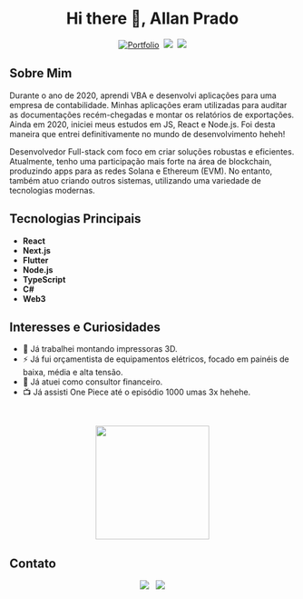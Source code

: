 <h1 align="center">Hi there 👋, Allan Prado</h1>

<p align="center">
  <a href="https://portfolio.prdev.com.br/"><img alt="Portfolio" src="https://img.shields.io/badge/Website-portfolio.prdev.com.br-black"></a>&nbsp;
  <a href="https://www.linkedin.com/in/lanprd/"><img src="https://img.shields.io/badge/-LinkedIn-blue?style=flat-square&logo=Linkedin&logoColor=white" /></a>&nbsp;
  <a href="https://github.com/LanPRD"><img src="https://img.shields.io/badge/-GitHub-171515?style=flat-square&logo=github&logoColor=white" /></a>
</p>

## Sobre Mim

Durante o ano de 2020, aprendi VBA e desenvolvi aplicações para uma empresa de contabilidade. Minhas aplicações eram utilizadas para auditar as documentações recém-chegadas e montar os relatórios de exportações. Ainda em 2020, iniciei meus estudos em JS, React e Node.js. Foi desta maneira que entrei definitivamente no mundo de desenvolvimento heheh!

Desenvolvedor Full-stack com foco em criar soluções robustas e eficientes. Atualmente, tenho uma participação mais forte na área de blockchain, produzindo apps para as redes Solana e Ethereum (EVM). No entanto, também atuo criando outros sistemas, utilizando uma variedade de tecnologias modernas.

## Tecnologias Principais

- **React**
- **Next.js**
- **Flutter**
- **Node.js**
- **TypeScript**
- **C#**
- **Web3**

## Interesses e Curiosidades

- 🔧 Já trabalhei montando impressoras 3D.
- ⚡ Já fui orçamentista de equipamentos elétricos, focado em painéis de baixa, média e alta tensão.
- 💼 Já atuei como consultor financeiro.
- 📺 Já assisti One Piece até o episódio 1000 umas 3x hehehe.

<br />

<p align="center">
  <img height="200" src="https://github-readme-stats.vercel.app/api/top-langs/?username=lanprd&layout=compact&theme=dracula&locale=pt-br">
</p>

## Contato

<p align="center">
  <a href="https://portfolio.prdev.com.br/"><img src="https://img.shields.io/badge/Portfolio-255E63?style=for-the-badge&logo=About.me&logoColor=white" /></a>&nbsp;&nbsp;
  <a href="https://www.linkedin.com/in/lanprd/"><img src="https://img.shields.io/badge/linkedin-%230077B5.svg?&style=for-the-badge&logo=linkedin&logoColor=white" /></a>
</p>
